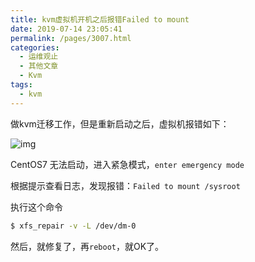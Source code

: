 ```yaml
---
title: kvm虚拟机开机之后报错Failed to mount
date: 2019-07-14 23:05:41
permalink: /pages/3007.html
categories:
  - 运维观止
  - 其他文章
  - Kvm
tags:
  - kvm
---
```


做kvm迁移工作，但是重新启动之后，虚拟机报错如下：

![img](http://tvax3.sinaimg.cn/large/71cfeb93ly1gmaw71sc1bj20ve0l7dsx.jpg)

CentOS7 无法启动，进入紧急模式，`enter emergency mode`

根据提示查看日志，发现报错：`Failed to mount /sysroot`

执行这个命令

```sh
$ xfs_repair -v -L /dev/dm-0
```

然后，就修复了，再`reboot`，就OK了。
